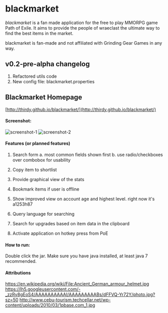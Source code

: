 # blackmarket

*blackmarket* is a fan made application for the free to play MMORPG game Path of Exile. It aims to provide the people of wraeclast the ultimate way to find the best items in the market.

blackmarket is fan-made and not affiliated with Grinding Gear Games in any way.

## v0.2-pre-alpha changelog
1. Refactored utils code
2. New config file: blackmarket.properties

## Blackmarket Homepage
[http://thirdy.github.io/blackmarket/](http://thirdy.github.io/blackmarket/)

#### Screenshot:

![screenshot-1](https://github.com/thirdy/blackmarket/blob/master/blackmarket/blackmarket-0.1.png)
![screenshot-2](https://github.com/thirdy/blackmarket/blob/master/blackmarket/blackmarket-0.1-src2.png)

#### Features (or planned features)

1. Search form
  a. most common fields shown first
  b. use radio/checkboxes over combobox for usability
2. Copy item to shortlist
3. Provide graphical view of the stats
4. Bookmark items if user is offline
5. Show improved view on account age and highest level. right now it's a1253h87

6. Query language for searching
7. Search for upgrades based on item data in the clipboard
8. Activate application on hotkey press from PoE

#### How to run:
Double click the jar. Make sure you have java installed, at least java 7 recommended.

#### Attributions 
https://en.wikipedia.org/wiki/File:Ancient_German_armour_helmet.jpg
https://lh5.googleusercontent.com/-_zzRy8gEoS4/AAAAAAAAAAI/AAAAAAAAABs/dFFVQ-Yr72Y/photo.jpg?sz=50
http://www.cebu-tourism.techcellar.net/wp-content/uploads/2010/03/1pbase.com_1.jpg
